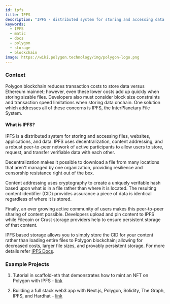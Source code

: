 ```yaml
---
id: ipfs
title: IPFS
description: "IPFS - distributed system for storing and accessing data."
keywords:
  - IPFS
  - matic
  - docs
  - polygon
  - storage
  - blockchain
image: https://wiki.polygon.technology/img/polygon-logo.png
---
```


### Context

Polygon blockchain reduces transaction costs to store data versus Ethereum mainnet; however, even these lower costs add up quickly when storing sizable files. Developers also must consider block size constraints and transaction speed limitations when storing data onchain. One solution which addresses all of these concerns is IPFS, the InterPlanetary File System.

#### What is IPFS?

IPFS is a distributed system for storing and accessing files, websites, applications, and data. IPFS uses decentralization, content addressing, and a robust peer-to-peer network of active participants to allow users to store, request, and transfer verifiable data with each other.

Decentralization makes it possible to download a file from many locations that aren't managed by one organization, providing resilience and censorship resistance right out of the box.

Content addressing uses cryptography to create a uniquely verifable hash based upon what is in a file rather than where it is located. The resulting content identifier (CID) provides assurance a piece of data is identical regardless of where it is stored.

Finally, an ever growing active community of users makes this peer-to-peer sharing of content possible. Developers upload and pin content to IPFS while Filecoin or Crust storage providers help to ensure persistent storage of that content.


IPFS based storage allows you to simply store the CID for your content rather than loading entire files to Polygon blockchain; allowing for decreased costs, larger file sizes, and provably persistent storage. For more details refer [IPFS Docs](https://docs.ipfs.io/).

### Example Projects

1. Tutorial in scaffold-eth that demonstrates how to mint an NFT on Polygon with IPFS - [link](https://github.com/scaffold-eth/scaffold-eth/tree/simple-nft-example)

2. Building a full stack web3 app with Next.js, Polygon, Solidity, The Graph, IPFS, and Hardhat - [link](https://dev.to/dabit3/the-complete-guide-to-full-stack-web3-development-4g74)
